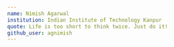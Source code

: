 ```yaml
---
name: Nimish Agarwal 
institution: Indian Institute of Technology Kanpur 
quote: Life is too short to think twice. Just do it! 
github_user: agnimish
---
```

